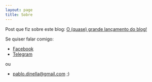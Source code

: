 ```yaml
---
layout: page
title: Sobre
---
```


Post que fiz sobre este blog: [O (quase) grande lançamento do blog!](2015-11-12-o-quase-grande-lancamento-do-blog)

Se quiser falar comigo:

- [Facebook](https://www.facebook.com/pablordinella)
- [Telegram](https://telegram.me/PabloDinella)

ou

- pablo.dinella@gmail.com ;)

